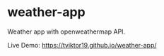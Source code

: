 # weather-app

Weather app with openweathermap API.

Live Demo:
https://tviktor19.github.io/weather-app/
